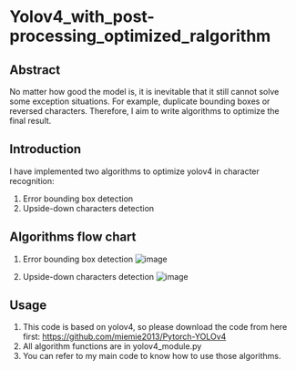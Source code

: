 # Yolov4_with_post-processing_optimized_ralgorithm

## Abstract
No matter how good the model is, it is inevitable that it still cannot solve some exception situations. For example, duplicate bounding boxes or reversed characters.
Therefore, I aim to write algorithms to optimize the final result.

## Introduction
I have implemented two algorithms to optimize yolov4 in character recognition:
1. Error bounding box detection
2. Upside-down characters detection

## Algorithms flow chart
1. Error bounding box detection
![image](https://user-images.githubusercontent.com/56544982/143669533-6ad3ec75-0dc5-4169-8611-a6282046d658.png)

2. Upside-down characters detection
![image](https://user-images.githubusercontent.com/56544982/143669545-e44f7c3e-2766-425a-ba11-9f8fbafbb44e.png)



## Usage
1. This code is based on yolov4, so please download the code from here first: https://github.com/miemie2013/Pytorch-YOLOv4
2. All algorithm functions are in yolov4_module.py
3. You can refer to my main code to know how to use those algorithms.

